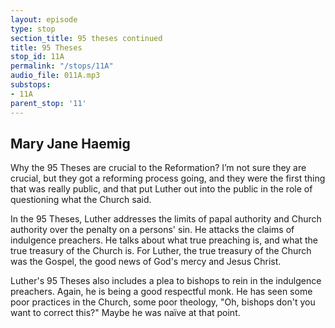 ```yaml
---
layout: episode
type: stop
section_title: 95 theses continued
title: 95 Theses
stop_id: 11A
permalink: "/stops/11A"
audio_file: 011A.mp3
substops:
- 11A
parent_stop: '11'
---
```


## Mary Jane Haemig

Why the 95 Theses are crucial to the Reformation? I’m not sure they are crucial, but they got a reforming process going, and they were the first thing that was really public, and that put Luther out into the public in the role of questioning what the Church said.

In the 95 Theses, Luther addresses the limits of papal authority and Church authority over the penalty on a persons' sin. He attacks the claims of indulgence preachers. He talks about what true preaching is, and what the true treasury of the Church is. For Luther, the true treasury of the Church was the Gospel, the good news of God's mercy and Jesus Christ.

Luther's 95 Theses also includes a plea to bishops to rein in the indulgence preachers. Again, he is being a good respectful monk. He has seen some poor practices in the Church, some poor theology, "Oh, bishops don't you want to correct this?" Maybe he was naïve at that point.
